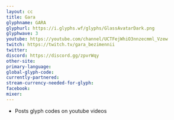 ```yaml
---
layout: cc
title: Gara
glyphname: GARA
glyphurl: https://i.glyphs.wf/glyphs/GlassAvatarDark.png
glyphwave: 3
youtube: https://youtube.com/channel/UCTFejWhiO3nnzecmml_Vzew
twitch: https://twitch.tv/gara_bezimennii
twitter: 
discord: https://discord.gg/zpvrWqy
other-site: 
primary-language: 
global-glyph-code: 
currently-partnered: 
stream-currency-needed-for-glyph: 
facebook: 
mixer: 
---
```

* Posts glyph codes on youtube videos
